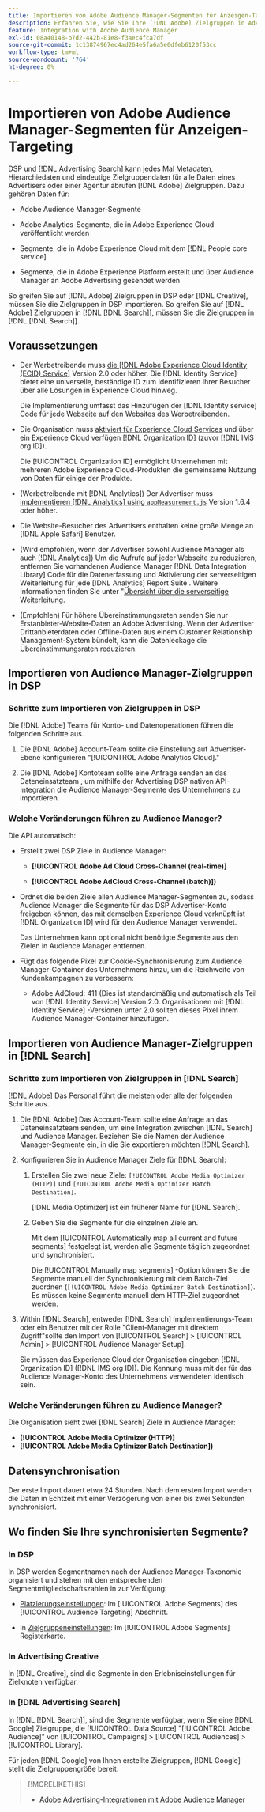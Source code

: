 ```yaml
---
title: Importieren von Adobe Audience Manager-Segmenten für Anzeigen-Targeting
description: Erfahren Sie, wie Sie Ihre [!DNL Adobe] Zielgruppen in Advertising DSP und Suche mithilfe von Adobe Audience Manager
feature: Integration with Adobe Audience Manager
exl-id: 08a40148-b7d2-442b-81e8-f3aec4fca7df
source-git-commit: 1c13874967ec4ad264e5fa6a5e0dfeb6120f53cc
workflow-type: tm+mt
source-wordcount: '764'
ht-degree: 0%

---
```


# Importieren von Adobe Audience Manager-Segmenten für Anzeigen-Targeting

DSP und [!DNL Advertising Search] kann jedes Mal Metadaten, Hierarchiedaten und eindeutige Zielgruppendaten für alle Daten eines Advertisers oder einer Agentur abrufen [!DNL Adobe] Zielgruppen<!-- segments or audiences? Standardize terms per AAM's docs -->. Dazu gehören Daten für:

* Adobe Audience Manager-Segmente

* Adobe Analytics-Segmente, die in Adobe Experience Cloud veröffentlicht werden

* Segmente, die in Adobe Experience Cloud mit dem [!DNL People core service]

* Segmente, die in Adobe Experience Platform erstellt und über Audience Manager an Adobe Advertising gesendet werden

So greifen Sie auf [!DNL Adobe] Zielgruppen in DSP oder [!DNL Creative], müssen Sie die Zielgruppen in DSP importieren. So greifen Sie auf [!DNL Adobe] Zielgruppen in [!DNL [!DNL Search]], müssen Sie die Zielgruppen in [!DNL [!DNL Search]].

## Voraussetzungen

* Der Werbetreibende muss [die [!DNL Adobe Experience Cloud Identity (ECID) Service]](https://experienceleague.adobe.com/docs/id-service/using/intro/overview.html) Version 2.0 oder höher. Die [!DNL Identity Service] bietet eine universelle, beständige ID zum Identifizieren Ihrer Besucher über alle Lösungen in Experience Cloud hinweg.

   Die Implementierung umfasst das Hinzufügen der [!DNL Identity service] Code für jede Webseite auf den Websites des Werbetreibenden.

* Die Organisation muss [aktiviert für Experience Cloud Services](https://experienceleague.adobe.com/docs/core-services/interface/services/core-services.html) und über ein Experience Cloud verfügen [!DNL Organization ID] (zuvor [!DNL IMS org ID]).

   Die [!UICONTROL Organization ID] ermöglicht Unternehmen mit mehreren Adobe Experience Cloud-Produkten die gemeinsame Nutzung von Daten für einige der Produkte.

* (Werbetreibende mit [!DNL Analytics]) Der Advertiser muss [implementieren [!DNL Analytics] using `appMeasurement.js`](https://experienceleague.adobe.com/docs/analytics/implementation/js/overview.html) Version 1.6.4 oder höher.

* Die Website-Besucher des Advertisers enthalten keine große Menge an [!DNL Apple Safari] Benutzer.

* (Wird empfohlen, wenn der Advertiser sowohl Audience Manager als auch [!DNL Analytics]) Um die Aufrufe auf jeder Webseite zu reduzieren, entfernen Sie vorhandenen Audience Manager [!DNL Data Integration Library] Code für die Datenerfassung und Aktivierung der serverseitigen Weiterleitung für jede [!DNL Analytics] Report Suite . Weitere Informationen finden Sie unter &quot;[Übersicht über die serverseitige Weiterleitung](https://experienceleague.adobe.com/docs/analytics/admin/admin-tools/server-side-forwarding/ssf.html).

* (Empfohlen) Für höhere Übereinstimmungsraten senden Sie nur Erstanbieter-Website-Daten an Adobe Advertising. Wenn der Advertiser Drittanbieterdaten oder Offline-Daten aus einem Customer Relationship Management-System bündelt, kann die Datenleckage die Übereinstimmungsraten reduzieren.

## Importieren von Audience Manager-Zielgruppen in DSP

### Schritte zum Importieren von Zielgruppen in DSP

Die [!DNL Adobe] Teams für Konto- und Datenoperationen führen die folgenden Schritte aus.

1. Die [!DNL Adobe] Account-Team sollte die Einstellung auf Advertiser-Ebene konfigurieren &quot;[!UICONTROL Adobe Analytics Cloud].&quot;

1. Die [!DNL Adobe] Kontoteam sollte eine Anfrage senden<!-- Submit a request as a JIRA task? --> an das Dateneinsatzteam<!-- implementation team? --> , um mithilfe der Advertising DSP nativen API-Integration die Audience Manager-Segmente des Unternehmens zu importieren.

### Welche Veränderungen führen zu Audience Manager?

Die API automatisch:

* Erstellt zwei DSP Ziele in Audience Manager:

   * **[!UICONTROL Adobe Ad Cloud Cross-Channel (real-time)]**

   * **[!UICONTROL Adobe AdCloud Cross-Channel (batch)])**

* Ordnet die beiden Ziele allen Audience Manager-Segmenten zu, sodass Audience Manager die Segmente für das DSP Advertiser-Konto freigeben können, das mit demselben Experience Cloud verknüpft ist [!DNL Organization ID] wird für den Audience Manager verwendet. <!-- Verify -->

   Das Unternehmen kann optional nicht benötigte Segmente aus den Zielen in Audience Manager entfernen.

* Fügt das folgende Pixel zur Cookie-Synchronisierung zum Audience Manager-Container des Unternehmens hinzu, um die Reichweite von Kundenkampagnen zu verbessern:

   * Adobe AdCloud: 411 (Dies ist standardmäßig und automatisch als Teil von [!DNL Identity Service] Version 2.0. Organisationen mit [!DNL Identity Service] -Versionen unter 2.0 sollten dieses Pixel ihrem Audience Manager-Container hinzufügen.

## Importieren von Audience Manager-Zielgruppen in [!DNL Search]

### Schritte zum Importieren von Zielgruppen in [!DNL Search]

[!DNL Adobe] Das Personal führt die meisten oder alle der folgenden Schritte aus.

1. Die [!DNL Adobe] Das Account-Team sollte eine Anfrage an das Dateneinsatzteam senden, um eine Integration zwischen [!DNL Search] und Audience Manager. Beziehen Sie die Namen der Audience Manager-Segmente ein, in die Sie exportieren möchten [!DNL Search].

1. Konfigurieren Sie in Audience Manager Ziele für [!DNL Search]:

   1. Erstellen Sie zwei neue Ziele: `[!UICONTROL Adobe Media Optimizer (HTTP)]` und `[!UICONTROL Adobe Media Optimizer Batch Destination]`.

      [!DNL Media Optimizer] ist ein früherer Name für [!DNL Search].

   1. Geben Sie die Segmente für die einzelnen Ziele an.

      Mit dem [!UICONTROL Automatically map all current and future segments] festgelegt ist, werden alle Segmente täglich zugeordnet und synchronisiert.

      Die [!UICONTROL Manually map segments] -Option können Sie die Segmente manuell der Synchronisierung mit dem Batch-Ziel zuordnen (`[!UICONTROL Adobe Media Optimizer Batch Destination]`). Es müssen keine Segmente manuell dem HTTP-Ziel zugeordnet werden.

1. Within [!DNL Search], entweder [!DNL Search] Implementierungs-Team oder ein Benutzer mit der Rolle &quot;Client-Manager mit direktem Zugriff&quot;sollte den Import von [!UICONTROL Search] > [!UICONTROL Admin] > [!UICONTROL Audience Manager Setup].

   Sie müssen das Experience Cloud der Organisation eingeben [!DNL Organization ID] ([!DNL IMS org ID]). Die Kennung muss mit der für das Audience Manager-Konto des Unternehmens verwendeten identisch sein.

### Welche Veränderungen führen zu Audience Manager?

Die Organisation sieht zwei [!DNL Search] Ziele in Audience Manager:

* **[!UICONTROL Adobe Media Optimizer (HTTP)]**
* **[!UICONTROL Adobe Media Optimizer Batch Destination])**

## Datensynchronisation

Der erste Import dauert etwa 24 Stunden. Nach dem ersten Import werden die Daten in Echtzeit mit einer Verzögerung von einer bis zwei Sekunden synchronisiert.

<!--
### How DSP Syncs the Data

DSP syncs the data automatically using the [!DNL Adobe Experience Cloud Identity (ECID) Service]. During synchronization, the [!DNL ECID Service] calls Adobe Advertising at [!DNL cm.eversttech.net]. Because Adobe Advertising is a trusted domain, ID syncs take place from parent pages rather than within the destination publishing iframes, as they do with most third-party activation partners. Audience Manager identifies unique users by device IDs, using the [Audience Manager [!DNL Unique User ID (AAM UUID)]](https://experienceleague.adobe.com/docs/audience-manager/user-guide/reference/ids-in-aam.html#global-device-ids), also called the [!DNL Device ID].
 
![Synchronization of [!DNL Adobe] audiences in DSP](/help/integrations/assets/audience-manager-sync.png)

### How Search Syncs the Data
-->

<!-- 
Segment membership data is sent only after one of the following events occurs:

* (Advertisers with DSP):

  * The segment is targeted in an Adobe Advertising display ad.

  * The segment is added to the [!DNL Adobe AdCloud Cross-Channel] batch and real-time destinations within the Audience Manager user interface.

* (Advertisers with [!DNL Search]):

  * The segment is targeted in an Adobe Advertising search ad.

  * The segment is added to the [!DNL Adobe Media Optimizer] batch and HTTP destinations within the Audience Manager user interface.
 -->
<!-- Is membership data/whatever available in Creative? If so, does it show the same as DSP? -->

## Wo finden Sie Ihre synchronisierten Segmente?

### In DSP

In DSP werden Segmentnamen nach der Audience Manager-Taxonomie organisiert und stehen mit den entsprechenden Segmentmitgliedschaftszahlen in zur Verfügung:

* [Platzierungseinstellungen](/help/dsp/campaign-management/placements/placement-settings.md#audience-targeting): Im [!UICONTROL Adobe Segments] des [!UICONTROL Audience Targeting] Abschnitt.

* In [Zielgruppeneinstellungen](/help/dsp/audiences/audience-settings.md): Im [!UICONTROL Adobe Segments] Registerkarte.

### In Advertising Creative

In [!DNL Creative], sind die Segmente in den Erlebniseinstellungen für Zielknoten verfügbar.

### In [!DNL Advertising Search]

In [!DNL [!DNL Search]], sind die Segmente verfügbar, wenn Sie eine [!DNL Google] Zielgruppe, die [!UICONTROL Data Source] &quot;[!UICONTROL Adobe Audience]&quot; von [!UICONTROL Campaigns] > [!UICONTROL Audiences] > [!UICONTROL Library].

Für jeden [!DNL Google] von Ihnen erstellte Zielgruppen, [!DNL Google] stellt die Zielgruppengröße bereit.

>[!MORELIKETHIS]
>
>* [Adobe Advertising-Integrationen mit Adobe Audience Manager](/help/integrations/audience-manager/overview.md)

